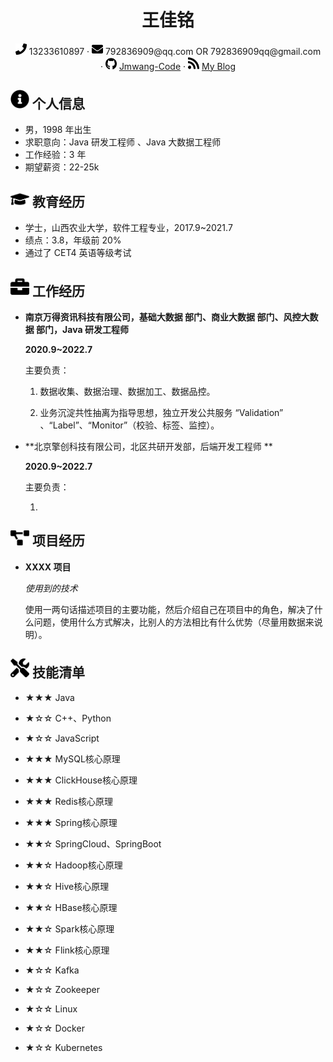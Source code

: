   <center> <h1>王佳铭</h1><div>
     <span>
         <img src="https://raw.githubusercontent.com/Jmwang-Code/Jmwang-Code/main/assets/icon/phone-solid.svg" width="18px">
         13233610897
     </span>
     ·
     <span>
         <img src="https://raw.githubusercontent.com/Jmwang-Code/Jmwang-Code/main/assets/icon/envelope-solid.svg" width="18px">
         792836909@qq.com OR 792836909qq@gmail.com
     </span>
      <br>
     ·
     <span>
         <img src="https://raw.githubusercontent.com/Jmwang-Code/Jmwang-Code/main/assets/icon/github-brands.svg" width="18px">
         <a href="https://github.com/Jmwang-Code">Jmwang-Code</a>
     </span>
     ·
     <span>
         <img src="https://raw.githubusercontent.com/Jmwang-Code/Jmwang-Code/main/assets/icon/rss-solid.svg" width="18px">
         <a href="https://blog.csdn.net/jj89929665?type=blog">My Blog</a>
     </span>
 </div> </center>

 ## <img src="https://raw.githubusercontent.com/Jmwang-Code/Jmwang-Code/main/assets/icon/info-circle-solid.svg" width="30px"> 个人信息 

 - 男，1998 年出生
 - 求职意向：Java 研发工程师 、Java 大数据工程师
 - 工作经验：3 年
 - 期望薪资：22-25k

## <img src="https://raw.githubusercontent.com/Jmwang-Code/Jmwang-Code/main/assets/icon/graduation-cap-solid.svg" width="30px"> 教育经历

- 学士，山西农业大学，软件工程专业，2017.9~2021.7
- 绩点：3.8，年级前 20%
- 通过了 CET4 英语等级考试

## <img src="https://raw.githubusercontent.com/Jmwang-Code/Jmwang-Code/main/assets/icon/briefcase-solid.svg" width="30px"> 工作经历

- **南京万得资讯科技有限公司，基础大数据 部门、商业大数据 部门、风控大数据 部门，Java 研发工程师**

   **2020.9~2022.7**
   
   主要负责：
   
   1. 数据收集、数据治理、数据加工、数据品控。
   
   2. 业务沉淀共性抽离为指导思想，独立开发公共服务 “Validation” 、“Label”、“Monitor”（校验、标签、监控）。
   
      
   

- **北京擎创科技有限公司，北区共研开发部，后端开发工程师 **

  **2020.9~2022.7**

  主要负责：

  1. 

## <img src="https://raw.githubusercontent.com/Jmwang-Code/Jmwang-Code/main/assets/icon/project-diagram-solid.svg" width="30px"> 项目经历

- **XXXX 项目**

  *使用到的技术*

  使用一两句话描述项目的主要功能，然后介绍自己在项目中的角色，解决了什么问题，使用什么方式解决，比别人的方法相比有什么优势（尽量用数据来说明）。

## <img src="https://raw.githubusercontent.com/Jmwang-Code/Jmwang-Code/main/assets/icon/tools-solid.svg" width="30px"> 技能清单

- ★★★ Java
- ★☆☆ C++、Python
- ★☆☆ JavaScript

- ★★★ MySQL核心原理
- ★★★ ClickHouse核心原理
- ★★★ Redis核心原理
- ★★★ Spring核心原理
- ★★☆ SpringCloud、SpringBoot
- ★★☆ Hadoop核心原理
- ★★☆ Hive核心原理
- ★★☆ HBase核心原理
- ★★☆ Spark核心原理
- ★★☆ Flink核心原理
- ★☆☆ Kafka
- ★☆☆ Zookeeper
- ★☆☆ Linux
- ★☆☆ Docker
- ★☆☆ Kubernetes